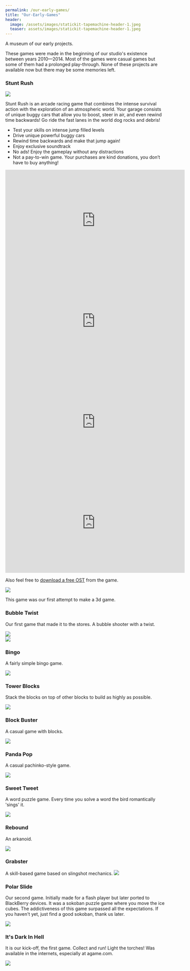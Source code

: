 ```yaml
---
permalink: /our-early-games/
title: "Our-Early-Games"
header:
  image: /assets/images/statickit-tapemachine-header-1.jpeg
  teaser: assets/images/statickit-tapemachine-header-1.jpeg
---
```


A museum of our early projects.  

These games were made in the beginning of our studio's existence between years 2010—2014. Most of the games were casual games but some of them had a prolonged play-through. None of these projects are available now but there may be some memories left.

### Stunt Rush

![](https://staging.dustyroom.com/assets/images/early-games/stunt_rush_website_pic.png)  

Stunt Rush is an arcade racing game that combines the intense survival action with the exploration of an atmospheric world. Your garage consists of unique buggy cars that allow you to boost, steer in air, and even rewind time backwards! Go ride the fast lanes in the world dog rocks and debris!  

  * Test your skills on intense jump filled levels
  * Drive unique powerful buggy cars
  * Rewind time backwards and make that jump again!
  * Enjoy exclusive soundtrack
  * No ads! Enjoy the gameplay without any distractions
  * Not a pay-to-win game. Your purchases are kind donations, you don’t have to buy anything!  

<iframe width="560" height="315" src="https://www.youtube.com/embed/vcEcihRuEx4" title="YouTube video player" frameborder="0" allow="accelerometer; autoplay; clipboard-write; encrypted-media; gyroscope; picture-in-picture" allowfullscreen></iframe>  

<iframe width="560" height="315" src="https://www.youtube.com/embed/qHBhlbhcJ4k" title="YouTube video player" frameborder="0" allow="accelerometer; autoplay; clipboard-write; encrypted-media; gyroscope; picture-in-picture" allowfullscreen></iframe>

<iframe width="560" height="315" src="https://www.youtube.com/embed/DzY1_FejezY" title="YouTube video player" frameborder="0" allow="accelerometer; autoplay; clipboard-write; encrypted-media; gyroscope; picture-in-picture" allowfullscreen></iframe>

<iframe width="560" height="315" src="https://www.youtube.com/embed/1HQjah1Ms3s" title="YouTube video player" frameborder="0" allow="accelerometer; autoplay; clipboard-write; encrypted-media; gyroscope; picture-in-picture" allowfullscreen></iframe>

Also feel free to [download a free OST](https://dustyroom.bandcamp.com/album/stunt-rush-ost) from the game.  

![](https://staging.dustyroom.com/assets/images/early-games/stunt_rush-music_cover.jpg)  

This game was our first attempt to make a 3d game.

### Bubble Twist
Our first game that made it to the stores. A bubble shooter with a twist.  

![](https://staging.dustyroom.com/assets/images/early-games/bubbletwist_thumb1.png)  
![](https://staging.dustyroom.com/assets/images/early-games/bubbletwist_page_img.png)  

### Bingo

A fairly simple bingo game.  

![](https://staging.dustyroom.com/assets/images/early-games/bingo-game-pic.png)

### Tower Blocks

Stack the blocks on top of other blocks to build as highly as possible.  

![](https://staging.dustyroom.com/assets/images/early-games/towerblocks_thumb1.png)

### Block Buster

A casual game with blocks.  

![](https://staging.dustyroom.com/assets/images/early-games/blockbuster_thumb1.png)

### Panda Pop

A casual pachinko-style game.  

![](https://staging.dustyroom.com/assets/images/early-games/pandapop_thumb1.png)

### Sweet Tweet

A word puzzle game. Every time you solve a word the bird romantically 'sings' it.  

![](https://staging.dustyroom.com/assets/images/early-games/sweettweet_thumb1.png)

### Rebound

An arkanoid.  

![](https://staging.dustyroom.com/assets/images/early-games/rebound_thumb1.png)

### Grabster

A skill-based game based on slingshot mechanics.
![](https://staging.dustyroom.com/assets/images/early-games/grabster_thumb2.png)

### Polar Slide

Our second game. Initially made for a flash player but later ported to BlackBerry devices. It was a sokoban puzzle game where you move the ice cubes. The addictiveness of this game surpassed all the expectations. If you haven't yet, just find a good sokoban, thank us later.  

![](https://staging.dustyroom.com/assets/images/early-games/polarslide_thumb1.png)  

### It's Dark In Hell

It is our kick-off, the first game. Collect and run! Light the torches! Was available in the internets, especially at agame.com.

![](https://staging.dustyroom.com/assets/images/early-games/itsdarkinhell_thumb1.png)  


